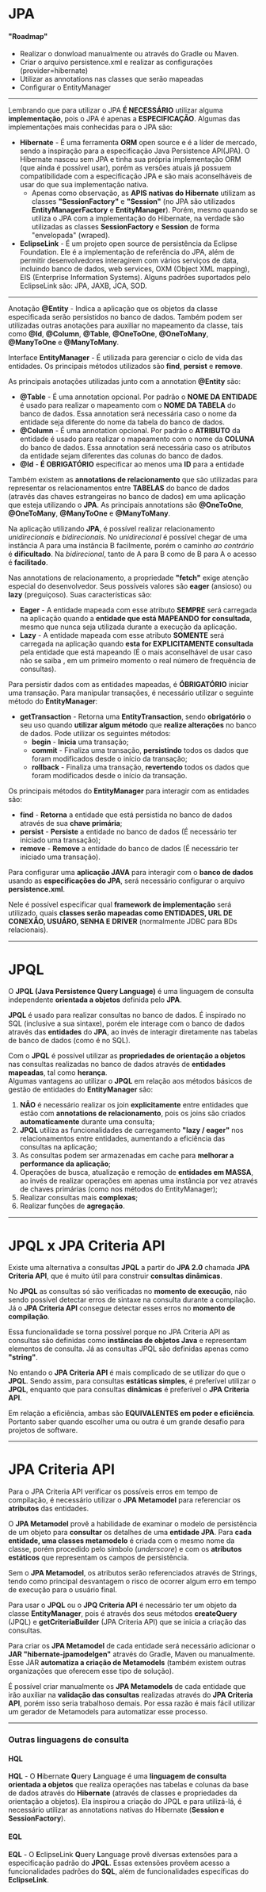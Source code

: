 # JPA  

#### "Roadmap"  
- Realizar o donwload manualmente ou através do Gradle ou Maven.
- Criar o arquivo persistence.xml e realizar as configurações (provider=hibernate)  
- Utilizar as annotations nas classes que serão mapeadas  
- Configurar o EntityManager  

---

Lembrando que para utilizar o JPA **É NECESSÁRIO** utilizar alguma **implementação**, pois o JPA é apenas a **ESPECIFICAÇÃO**. Algumas das implementações mais conhecidas para o JPA são:  
- **Hibernate** - É uma ferramenta **ORM** open source e é a líder de mercado, sendo a inspiração para a especificação Java Persistence API(JPA). O Hibernate nasceu sem JPA e tinha sua própria implementação ORM (que ainda é possível usar), porém as versões atuais já possuem compatibilidade com a especificação JPA e são mais aconselháveis de usar do que sua implementação nativa.  
  - Apenas como observação, as **APIS nativas do Hibernate** utilizam as classes **"SessionFactory"** e **"Session"** (no JPA são utilizados **EntityManagerFactory** e **EntityManager**). Porém, mesmo quando se utiliza o JPA com a implementação do Hibernate, na verdade são utilizadas as classes **SessionFactory** e **Session** de forma "envelopada" (wraped).
- **EclipseLink** - É um projeto open source de persistência da Eclipse Foundation. Ele é a implementação de referência do JPA, além de permitir desenvolvedores interagirem com vários serviços de data, incluindo banco de dados, web services, OXM (Object XML mapping), EIS (Enterprise Information Systems). Alguns padrões suportados pelo EclipseLink são: JPA, JAXB, JCA, SOD.

---

Anotação **@Entity** - Indica a aplicação que os objetos da classe especificada serão persistidos no banco de dados. Também podem ser utilizadas outras anotações para auxiliar 
no mapeamento da classe, tais como **@Id**, **@Column**, **@Table**, **@OneToOne**, **@OneToMany**, **@ManyToOne** e **@ManyToMany**.  

Interface **EntityManager** - É utilizada para gerenciar o ciclo de vida das entidades. Os principais métodos utilizados são **find**, **persist** e **remove**.

As principais anotações utilizadas junto com a annotation **@Entity** são:  

- **@Table** - É uma annotation opcional. Por padrão o **NOME DA ENTIDADE** é usado para realizar o mapeamento com o **NOME DA TABELA** do banco de dados. Essa annotation será 
necessária caso o nome da entidade seja diferente do nome da tabela do banco de dados.  
- **@Column** - É uma annotation opcional. Por padrão o **ATRIBUTO** da entidade é usado para realizar o mapeamento com o nome da **COLUNA** do banco de dados. Essa annotation
será necessária caso os atributos da entidade sejam diferentes das colunas do banco de dados.  
- **@Id** - **É OBRIGATÓRIO** especificar ao menos uma **ID** para a entidade  

Também existem as **annotations de relacionamento** que são utilizadas para representar os relacionamentos entre **TABELAS** do banco de dados (através das chaves estrangeiras 
no banco de dados) em uma aplicação que esteja utilizando o **JPA**. As principais annotations são **@OneToOne**, **@OneToMany**, **@ManyToOne** e **@ManyToMany**.  

Na aplicação utilizando **JPA**, é possível realizar relacionamento *unidirecionais* e *bidirecionais*. No *unidirecional* é possível chegar de uma instância A para uma 
instância B facilmente, porém o caminho *ao contrário* é **dificultado**. Na *bidirecional*, tanto de A para B como de B para A o acesso é **facilitado**.  

Nas annotations de relacionamento, a propriedade **"fetch"** exige atenção especial do desenvolvedor. Seus possíveis valores são **eager** (ansioso) ou **lazy** (preguiçoso). 
Suas características são:  
- **Eager** - A entidade mapeada com esse atributo **SEMPRE** será carregada na aplicação quando a **entidade que está MAPEANDO for consultada**, mesmo que nunca seja utilizada 
durante a execução da aplicação.
- **Lazy** - A entidade mapeada com esse atributo **SOMENTE** será carregada na aplicação quando **esta for EXPLICITAMENTE consultada** pela entidade que está mapeando (É o mais 
aconselhável de usar caso não se saiba , em um primeiro momento o real número de frequência de consultas).  

Para persistir dados com as entidades mapeadas, é **ÓBRIGATÓRIO** iniciar uma transação. Para manipular transações, é necessário utilizar o seguinte método do **EntityManager**:  
- **getTransaction** - Retorna uma **EntityTransaction**, sendo **obrigatório** o seu uso quando **utilizar algum método** que **realize alterações** no banco de dados. Pode 
utilizar os seguintes métodos:  
  - **begin** - **Inicia** uma transação;  
  - **commit** - Finaliza uma transação, **persistindo** todos os dados que foram modificados desde o início da transação;  
  - **rollback** - Finaliza uma transação, **revertendo** todos os dados que foram modificados desde o início da transação.  

Os principais métodos do **EntityManager** para interagir com as entidades são:  
- **find** - **Retorna** a entidade que está persistida no banco de dados através de sua **chave primária**;  
- **persist** - **Persiste** a entidade no banco de dados (É necessário ter iniciado uma transação);  
- **remove** - **Remove** a entidade do banco de dados (É necessário ter iniciado uma transação).  

Para configurar uma **aplicação JAVA** para interagir com o **banco de dados** usando as **especificações do JPA**, será necessário configurar o arquivo **persistence.xml**.  

Nele é possível especificar qual **framework de implementação** será utilizado, quais **classes serão mapeadas como ENTIDADES, URL DE CONEXÃO, USUÁRO, SENHA E DRIVER** (normalmente JDBC para BDs relacionais).

---

# JPQL  

O **JPQL (Java Persistence Query Language)** é uma linguagem de consulta independente **orientada a objetos** definida pelo **JPA**.  

**JPQL** é usado para realizar consultas no banco de dados. É inspirado no SQL (inclusive a sua sintaxe), porém ele interage com o banco de dados através das **entidades** do **JPA**, ao invés de interagir diretamente nas tabelas de banco de dados (como é no SQL).  

Com o **JPQL** é possível utilizar as **propriedades de orientação a objetos** nas consultas realizadas no banco de dados através de **entidades mapeadas**, tal como **herança**.  
Algumas vantagens ao utilizar o **JPQL** em relação aos métodos básicos de gestão de entidades do **EntityManager** são:  
1) **NÃO** é necessário realizar os join **explicitamente** entre entidades que estão com **annotations de relacionamento**, pois os joins são criados **automaticamente** durante uma consulta;  
2) **JPQL** utiliza as funcionalidades de carregamento **"lazy / eager"** nos relacionamentos entre entidades, aumentando a eficiência das consultas na aplicação;  
3) As consultas podem ser armazenadas em cache para **melhorar a performance da aplicação**;  
4) Operações de busca, atualização e remoção de **entidades em MASSA**, ao invés de realizar operações em apenas uma instância por vez através de chaves primárias (como nos métodos do EntityManager);  
5) Realizar consultas mais **complexas**;  
6) Realizar funções de **agregação**.  

---

# JPQL x JPA Criteria API  

Existe uma alternativa a consultas **JPQL** a partir do **JPA 2.0** chamada **JPA Criteria API**, que é muito útil para construir **consultas dinâmicas**.  

No **JPQL** as consultas só são verificadas no **momento de execução**, não sendo possível detectar erros de sintaxe na consulta durante a compilação. Já o **JPA Criteria API** consegue detectar esses erros no **momento de compilação**.  

Essa funcionalidade se torna possível porque no JPA Criteria API as consultas são definidas como **instâncias de objetos Java** e representam elementos de consulta. Já as consultas JPQL são definidas apenas como **"string"**.  

No entando o **JPA Criteria API** é mais complicado de se utilizar do que o **JPQL**. Sendo assim, para consultas **estáticas simples**, é preferível utilizar o **JPQL**, enquanto que para consultas **dinâmicas** é preferível o **JPA Criteria API**.  

Em relação a eficiência, ambas são **EQUIVALENTES em poder e eficiência**. Portanto saber quando escolher uma ou outra é um grande desafio para projetos de software.  

---

# JPA Criteria API  

Para o JPA Criteria API verificar os possíveis erros em tempo de compilação, é necessário utilizar o **JPA Metamodel** para referenciar os **atributos** das entidades.  

O **JPA Metamodel** provê a habilidade de examinar o modelo de persistência de um objeto para **consultar** os detalhes de uma **entidade JPA**. Para **cada entidade, uma classes metamodelo** é criada com o mesmo nome da classe, porém procedido pelo símbolo (*underscore*) e com os **atributos estáticos** que representam os campos de persistência.  

Sem o **JPA Metamodel**, os atributos serão referenciados através de Strings, tendo como principal desvantagem o risco de ocorrer algum erro em tempo de execução para o usuário final.  

Para usar o **JPQL** ou o **JPQ Criteria API** é necessário ter um objeto da classe **EntityManager**, pois é através dos seus métodos **createQuery** (JPQL) e **getCriteriaBuilder** (JPA Criteria API) que se inicia a criação das consultas.  

Para criar os **JPA Metamodel** de cada entidade será necessário adicionar o **JAR "hibernate-jpamodelgen"** através do Gradle, Maven ou manualmente. Esse JAR **automatiza a criação de Metamodels** (também existem outras organizações que oferecem esse tipo de solução).  

É possível criar manualmente os **JPA Metamodels** de cada entidade que irão auxiliar na **validação das consultas** realizadas através do **JPA Criteria API**, porém isso seria trabalhoso demais. Por essa razão é mais fácil utilizar um gerador de Metamodels para automatizar esse processo.  

---

### Outras linguagens de consulta  

#### HQL  
**HQL** - O **H**ibernate **Q**uery **L**anguage é uma **linguagem de consulta orientada a objetos** que realiza operações nas tabelas e colunas da base de dados através do **Hibernate** (através de classes e propriedades da orientação a objetos). Ela inspirou a criação do JPQL e para utilizá-lá, é necessário utilizar as annotations nativas do Hibernate (**Session e SessionFactory**).  

#### EQL  
**EQL** - O **E**clipseLink **Q**uery **L**anguage provê diversas extensões para a especificação padrão do **JPQL**. Essas extensões provêem acesso a funcionalidades padrões do **SQL**, além de funcionalidades específicas do **EclipseLink**.
